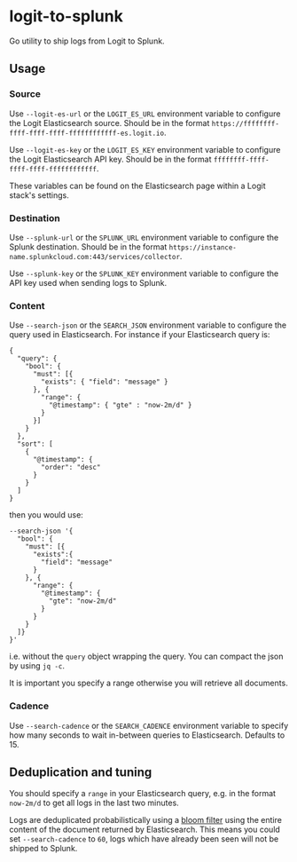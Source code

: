 # logit-to-splunk

Go utility to ship logs from Logit to Splunk.

## Usage

### Source

Use `--logit-es-url` or the `LOGIT_ES_URL` environment variable to configure
the Logit Elasticsearch source. Should be in the format
`https://ffffffff-ffff-ffff-ffff-ffffffffffff-es.logit.io`.

Use `--logit-es-key` or the `LOGIT_ES_KEY` environment variable to configure
the Logit Elasticsearch API key. Should be in the format
`ffffffff-ffff-ffff-ffff-ffffffffffff`.

These variables can be found on the Elasticsearch page within a Logit stack's
settings. 

### Destination

Use `--splunk-url` or the `SPLUNK_URL` environment variable to configure
the Splunk destination. Should be in the format
`https://instance-name.splunkcloud.com:443/services/collector`.

Use `--splunk-key` or the `SPLUNK_KEY` environment variable to configure the
API key used when sending logs to Splunk.

### Content

Use `--search-json` or the `SEARCH_JSON` environment variable to configure the
query used in Elasticsearch. For instance if your Elasticsearch query is:

```
{
  "query": {
    "bool": {
      "must": [{
        "exists": { "field": "message" }
      }, {
        "range": {
          "@timestamp": { "gte" : "now-2m/d" }
        }
      }]
    }
  },
  "sort": [
    {
      "@timestamp": {
        "order": "desc"
      }
    }
  ]
}
```

then you would use:

```
--search-json '{
  "bool": {
    "must": [{
      "exists":{
        "field": "message"
      }
    }, {
      "range": {
        "@timestamp": {
          "gte": "now-2m/d"
        }
      }
    }
  ]}
}'
```

i.e. without the `query` object wrapping the query.  You can compact the json
by using `jq -c`.

It is important you specify a range otherwise you will retrieve all documents.

### Cadence

Use `--search-cadence` or the `SEARCH_CADENCE` environment variable to specify
how many seconds to wait in-between queries to Elasticsearch. Defaults to 15.

## Deduplication and tuning

You should specify a `range` in your Elasticsearch query, e.g. in the format
`now-2m/d` to get all logs in the last two minutes.

Logs are deduplicated probabilistically using a [bloom
filter](https://en.wikipedia.org/wiki/Bloom_filter) using the entire content of
the document returned by Elasticsearch.  This means you could set
`--search-cadence` to `60`, logs which have already been seen will not be
shipped to Splunk.
